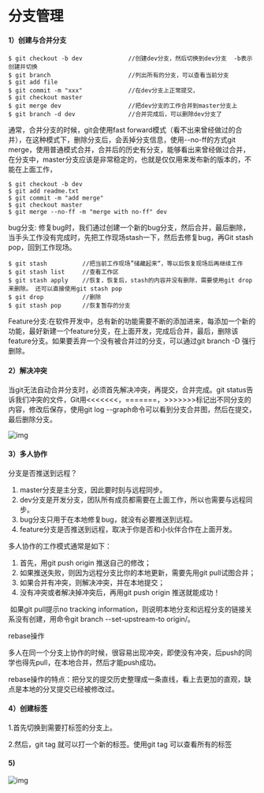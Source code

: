 # 分支管理

#### 1）创建与合并分支

```
$ git checkout -b dev             //创建dev分支，然后切换到dev分支  -b表示创建并切换
$ git branch                      //列出所有的分支，可以查看当前分支
$ git add file
$ git commit -m "xxx"             //在dev分支上正常提交，
$ git checkout master
$ git merge dev                   //把dev分支的工作合并到master分支上
$ git branch -d dev               //合并完成后，可以删除dev分支了 

```

通常，合并分支的时候，git会使用fast forward模式（看不出来曾经做过的合并），在这种模式下，删除分支后，会丢掉分支信息，使用--no-ff的方式git merge，使用普通模式合并，合并后的历史有分支，能够看出来曾经做过合并，在分支中，master分支应该是非常稳定的，也就是仅仅用来发布新的版本的，不能在上面工作，

```
$ git checkout -b dev
$ git add readme.txt 
$ git commit -m "add merge"
$ git checkout master
$ git merge --no-ff -m "merge with no-ff" dev
```

bug分支: 修复bug时，我们通过创建一个新的bug分支，然后合并，最后删除，当手头工作没有完成时，先把工作现场stash一下，然后去修复bug，再Git stash pop，回到工作现场。

```
$ git stash          //把当前工作现场”储藏起来“，等以后恢复现场后再继续工作
$ git stash list     //查看工作区
$ git stash apply    //恢复，恢复后，stash的内容并没有删除，需要使用git drop来删除。 还可以直接使用git stash pop
$ git drop           //删除
$ git stash pop      //恢复暂存的分支
```

Feature分支:在软件开发中，总有新的功能需要不断的添加进来，每添加一个新的功能，最好新建一个feature分支，在上面开发，完成后合并，最后，删除该feature分支。如果要丢弃一个没有被合并过的分支，可以通过git branch -D <name>强行删除。

#### 2）解决冲突

当git无法自动合并分支时，必须首先解决冲突，再提交，合并完成。git status告诉我们冲突的文件，Git用<<<<<<<，=======，>>>>>>>标记出不同分支的内容，修改后保存，使用git log --graph命令可以看到分支合并图，然后在提交，最后删除分支。

![img](https://km.sankuai.com/api/file/70649050/113103490)

#### 3）多人协作

分支是否推送到远程？

1. master分支是主分支，因此要时刻与远程同步。
2. dev分支是开发分支，团队所有成员都需要在上面工作，所以也需要与远程同步。
3. bug分支只用于在本地修复bug，就没有必要推送到远程。
4. feature分支是否推送到远程，取决于你是否和小伙伴合作在上面开发。

  多人协作的工作模式通常是如下：

1. 首先，用git push origin <branch-name>推送自己的修改；
2. 如果推送失败，则因为远程分支比你的本地更新，需要先用git pull试图合并；
3. 如果合并有冲突，则解决冲突，并在本地提交；
4. 没有冲突或者解决掉冲突后，再用git push origin <branch-name>推送就能成功！

​           如果git pull提示no tracking information，则说明本地分支和远程分支的链接关系没有创建，用命令git branch --set-upstream-to <branch-name> origin/<branch-name>。

rebase操作

多人在同一个分支上协作的时候，很容易出现冲突，即使没有冲突，后push的同学也得先pull，在本地合并，然后才能push成功。

rebase操作的特点：把分叉的提交历史整理成一条直线，看上去更加的直观，缺点是本地的分叉提交已经被修改过。

#### 4）创建标签

1.首先切换到需要打标签的分支上。

 2.然后，git tag <name>就可以打一个新的标签。使用git tag 可以查看所有的标签

#### 5)

![img](https://km.sankuai.com/api/file/70649050/113103478)

